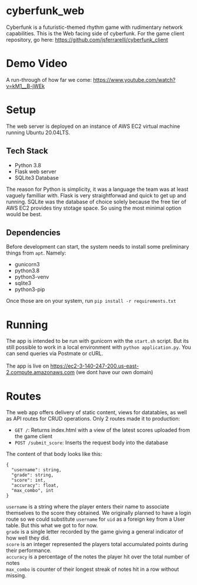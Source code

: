 # cyberfunk_web

Cyberfunk is a futuristic-themed rhythm game with rudimentary network capabilities.
This is the Web facing side of cyberfunk. For the game client repository, go here: https://github.com/jsferrarelli/cyberfunk_client


# Demo Video
A run-through of how far we come:
https://www.youtube.com/watch?v=kM1__B-jWEk

# Setup
The web server is deployed on an instance of AWS EC2 virtual machine running Ubuntu 20.04LTS.  

## Tech Stack
- Python 3.8
- Flask web server
- SQLite3 Database

The reason for Python is simplicity, it was a language the team was at least vaguely familliar with. Flask is very straightforwad and quick to get up and running. SQLite was the database of choice solely because the free tier of AWS EC2 provides tiny stotage space. So using the most minimal option would be best.

## Dependencies
Before development can start, the system needs to install some preliminary things from `apt`. Namely:
- gunicorn3
- python3.8
- python3-venv
- sqlite3
- python3-pip

Once those are on your system, run `pip install -r requirements.txt`

# Running
The app is intended to be run with gunicorn with the `start.sh` script. But its still possible to work in a local environment with `python application.py`.
You can send queries via Postmate or cURL. <br><br>
The app is live on https://ec2-3-140-247-200.us-east-2.compute.amazonaws.com (we dont have our own domain)

# Routes
The web app offers delivery of static content, views for datatables, as well as API routes for CRUD operations.
Only 2 routes made it to production:
- `GET /`: Returns index.html with a view of the latest scores uploaded from the game client
- `POST /submit_score`: Inserts the request body into the database

The content of that body looks like this:
```
{
  "username": string,
  "grade": string,
  "score": int,
  "accuracy": float,
  "max_combo", int
}
```

`username` is a string where the player enters their name to associate themselves to the score they obtained. We originally planned to have a login route so we could substitute `username` for `uid` as a foreign key from a User table. But this what we got to for now.<br>
`grade` is a single letter recorded by the game giving a general indicator of how well they did.<br>
`score` is an integer represented the players total accumulated points during their performance.<br>
`accuracy` is a percentage of the notes the player hit over the total number of notes<br>
`max_combo` is counter of their longest streak of notes hit in a row without missing.<br>



